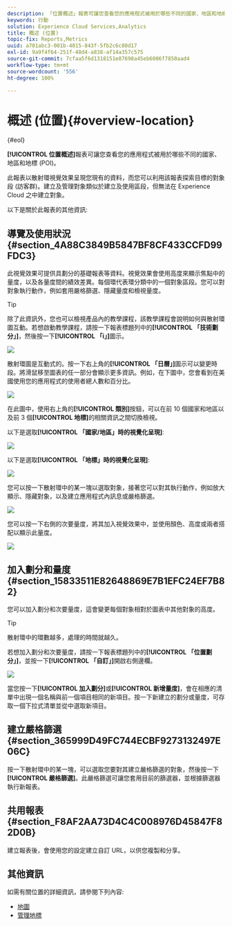```yaml
---
description: 「位置概述」報表可讓您查看您的應用程式被用於哪些不同的國家、地區和地標。
keywords: 行動
solution: Experience Cloud Services,Analytics
title: 概述 (位置)
topic-fix: Reports,Metrics
uuid: a701abc3-001b-4015-843f-5fb2c6c80d17
exl-id: 9a9f4f64-251f-48d4-a838-af14a357c575
source-git-commit: 7cfaa5f6d1318151e87698a45eb6006f7850aad4
workflow-type: tm+mt
source-wordcount: '556'
ht-degree: 100%

---
```


# 概述 (位置){#overview-location}

{#eol}

**[!UICONTROL 位置概述]**&#x200B;報表可讓您查看您的應用程式被用於哪些不同的國家、地區和地標 (POI)。

此報表以散射環視覺效果呈現您現有的資料，而您可以利用該報表探索目標的對象段 (訪客群)。建立及管理對象類似於建立及使用區段，但無法在 Experience Cloud 之中建立對象。

以下是關於此報表的其他資訊:

## 導覽及使用狀況 {#section_4A88C3849B5847BF8CF433CCFD99FDC3}

此視覺效果可提供具劃分的基礎報表等資料。視覺效果會使用高度來顯示焦點中的量度，以及各量度間的績效差異。每個環代表環分類中的一個對象區段。您可以對對象執行動作，例如套用嚴格篩選、隱藏量度和檢視量度。

>[!TIP]
>
>除了此資訊外，您也可以檢視產品內的教學課程，該教學課程會說明如何與散射環圖互動。若想啟動教學課程，請按一下報表標題列中的&#x200B;**[!UICONTROL 「技術劃分」]**，然後按一下&#x200B;**[!UICONTROL 「i」]**&#x200B;圖示。

![](assets/location.png)

散射環圖是互動式的。按一下右上角的&#x200B;**[!UICONTROL 「日曆」]**&#x200B;圖示可以變更時段。將滑鼠移至圖表的任一部分會顯示更多資訊。例如，在下圖中，您會看到在美國使用您的應用程式的使用者總人數和百分比。

![](assets/location_mouse.png)

在此圖中，使用右上角的&#x200B;**[!UICONTROL 類別]**&#x200B;按鈕，可以在前 10 個國家和地區以及前 3 個&#x200B;**[!UICONTROL 地標]**&#x200B;的相關資訊之間切換檢視。

以下是選取&#x200B;**[!UICONTROL 「國家/地區」時的視覺化呈現]**:

![](assets/location_countries.png)

以下是選取&#x200B;**[!UICONTROL 「地標」時的視覺化呈現]**:

![](assets/location_poi.png)

您可以按一下散射環中的某一塊以選取對象，接著您可以對其執行動作，例如放大顯示、隱藏對象，以及建立應用程式內訊息或嚴格篩選。

![](assets/location_aud.png)

您可以按一下右側的次要量度，將其加入視覺效果中，並使用顏色、高度或兩者搭配以顯示此量度。

![](assets/location_secondary.png)

## 加入劃分和量度 {#section_15833511E82648869E7B1EFC24EF7B82}

您可以加入劃分和次要量度，這會變更每個對象相對於圖表中其他對象的高度。

>[!TIP]
>
>散射環中的環數越多，處理的時間就越久。

若想加入劃分和次要量度，請按一下報表標題列中的&#x200B;**[!UICONTROL 「位置劃分」]**，並按一下&#x200B;**[!UICONTROL 「自訂」]**&#x200B;開啟右側邊欄。

![](assets/location_rail.png)

當您按一下&#x200B;**[!UICONTROL 加入劃分]**&#x200B;或&#x200B;**[!UICONTROL 新增量度]**，會在相應的清單中出現一個名稱與前一個項目相同的新項目。按一下新建立的劃分或量度，可存取一個下拉式清單並從中選取新項目。

## 建立嚴格篩選 {#section_365999D49FC744ECBF9273132497E06C}

按一下散射環中的某一塊，可以選取您要對其建立嚴格篩選的對象，然後按一下&#x200B;**[!UICONTROL 嚴格篩選]**。此嚴格篩選可讓您套用目前的篩選器，並根據篩選器執行新報表。

## 共用報表 {#section_F8AF2AA73D4C4C008976D45847F82D0B}

建立報表後，會使用您的設定建立自訂 URL，以供您複製和分享。

## 其他資訊

如需有關位置的詳細資訊，請參閱下列內容:

* [地圖](/help/using/location/c-map-points.md)
* [管理地標](/help/using/location/t-manage-points.md)
